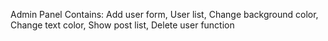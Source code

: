 Admin Panel 
Contains:
Add user form,
User list,
Change background color,
Change text color,
Show post list,
Delete user function
